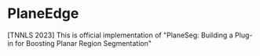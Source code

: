 # PlaneEdge
[TNNLS 2023] This is official implementation of "PlaneSeg: Building a Plug-in for Boosting Planar Region Segmentation"
